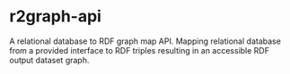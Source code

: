 # r2graph-api

A relational database to RDF graph map API. Mapping relational database from a provided interface to RDF triples resulting in an accessible RDF output dataset graph.